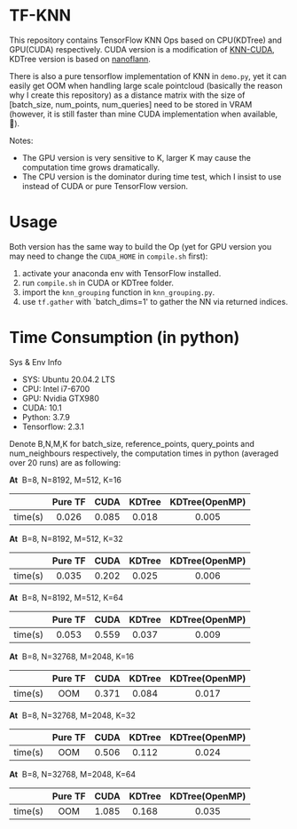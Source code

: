 # TF-KNN

This repository contains TensorFlow KNN Ops based on CPU(KDTree) and GPU(CUDA) respectively. CUDA version is a modification of [KNN-CUDA](https://github.com/vincentfpgarcia/kNN-CUDA), KDTree version is based on [nanoflann](https://github.com/jlblancoc/nanoflann). 

There is also a pure tensorflow implementation of KNN in `demo.py`, yet it can easily get OOM when handling large scale pointcloud (basically the reason why I create this repository) as a distance matrix with the size of \[batch_size, num_points, num_queries\] need to be stored in VRAM (however, it is still faster than mine CUDA implementation when available, 🥺).

Notes:
- The GPU version is very sensitive to K, larger K may cause the computation time grows dramatically. 
- The CPU version is the dominator during time test, which I insist to use instead of CUDA or pure TensorFlow version.

# Usage

Both version has the same way to build the Op (yet for GPU version you may need to change the `CUDA_HOME` in `compile.sh` first):
1. activate your anaconda env with TensorFlow installed.
2. run `compile.sh` in CUDA or KDTree folder.
3. import the `knn_grouping` function in `knn_grouping.py`.
4. use `tf.gather` with `batch_dims=1' to gather the NN via returned indices.

# Time Consumption (in python)

Sys & Env Info

- SYS: Ubuntu 20.04.2 LTS
- CPU: Intel i7-6700
- GPU: Nvidia GTX980
- CUDA: 10.1
- Python: 3.7.9
- Tensorflow: 2.3.1

Denote B,N,M,K for batch_size, reference_points, query_points and num_neighbours respectively, the computation times in python (averaged over 20 runs) are as following:

**At**&nbsp;&nbsp;B=8, N=8192, M=512, K=16

| | Pure TF | CUDA | KDTree | KDTree(OpenMP) |
|:-:|:-:|:-:|:-:|:-:|
|time(s)|0.026|0.085|0.018|0.005|

**At**&nbsp;&nbsp;B=8, N=8192, M=512, K=32

| | Pure TF | CUDA | KDTree | KDTree(OpenMP) |
|:-:|:-:|:-:|:-:|:-:|
|time(s)|0.035|0.202|0.025|0.006|

**At**&nbsp;&nbsp;B=8, N=8192, M=512, K=64

| | Pure TF | CUDA | KDTree | KDTree(OpenMP) |
|:-:|:-:|:-:|:-:|:-:|
|time(s)|0.053|0.559|0.037|0.009|

**At**&nbsp;&nbsp;B=8, N=32768, M=2048, K=16

| | Pure TF | CUDA | KDTree | KDTree(OpenMP) |
|:-:|:-:|:-:|:-:|:-:|
|time(s)|OOM|0.371|0.084|0.017|

**At**&nbsp;&nbsp;B=8, N=32768, M=2048, K=32

| | Pure TF | CUDA | KDTree | KDTree(OpenMP) |
|:-:|:-:|:-:|:-:|:-:|
|time(s)|OOM|0.506|0.112|0.024|

**At**&nbsp;&nbsp;B=8, N=32768, M=2048, K=64

| | Pure TF | CUDA | KDTree | KDTree(OpenMP) |
|:-:|:-:|:-:|:-:|:-:|
|time(s)|OOM|1.085|0.168|0.035|
